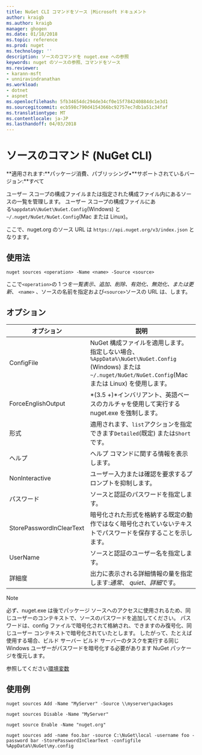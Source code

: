 ```yaml
---
title: NuGet CLI コマンドをソース |Microsoft ドキュメント
author: kraigb
ms.author: kraigb
manager: ghogen
ms.date: 01/18/2018
ms.topic: reference
ms.prod: nuget
ms.technology: ''
description: ソースのコマンドを nuget.exe への参照
keywords: nuget のソースの参照、コマンドをソース
ms.reviewer:
- karann-msft
- unniravindranathan
ms.workload:
- dotnet
- aspnet
ms.openlocfilehash: 5fb34654dc294de34cf0e15f784240884dc1e3d1
ms.sourcegitcommit: ecb598c790d4154366bc92757ec7db1a51c34faf
ms.translationtype: MT
ms.contentlocale: ja-JP
ms.lasthandoff: 04/03/2018
---
```

# <a name="sources-command-nuget-cli"></a>ソースのコマンド (NuGet CLI)

**適用されます:**パッケージ消費、パブリッシング&bullet;**サポートされているバージョン:**すべて

ユーザー スコープの構成ファイルまたは指定された構成ファイル内にあるソースの一覧を管理します。 ユーザー スコープの構成ファイルにある`%appdata%\NuGet\NuGet.Config`(Windows) と`~/.nuget/NuGet/NuGet.Config`(Mac または Linux)。

ここで、nuget.org のソース URL は `https://api.nuget.org/v3/index.json` となります。

## <a name="usage"></a>使用法

```cli
nuget sources <operation> -Name <name> -Source <source>
```

ここで`<operation>`の 1 つ*を一覧表示、追加、削除、有効化、無効化、*または*更新*、 `<name>` 、ソースの名前を指定および`<source>`ソースの URL は、します。

## <a name="options"></a>オプション

| オプション | 説明 |
| --- | --- |
| ConfigFile | NuGet 構成ファイルを適用します。 指定しない場合、 `%AppData%\NuGet\NuGet.Config` (Windows) または`~/.nuget/NuGet/NuGet.Config`(Mac または Linux) を使用します。|
| ForceEnglishOutput | *(3.5 +)*インバリアント、英語ベースのカルチャを使用して実行する nuget.exe を強制します。 |
| 形式 | 適用されます、`list`アクションを指定できます`Detailed`(既定) または`Short`です。 |
| ヘルプ | ヘルプ コマンドに関する情報を表示します。 |
| NonInteractive | ユーザー入力または確認を要求するプロンプトを抑制します。 |
| パスワード | ソースと認証のパスワードを指定します。 |
| StorePasswordInClearText | 暗号化された形式を格納する既定の動作ではなく暗号化されていないテキストでパスワードを保存することを示します。 |
| UserName | ソースと認証のユーザー名を指定します。 |
| 詳細度 | 出力に表示される詳細情報の量を指定します:*通常*、 *quiet*、*詳細*です。 |

> [!Note]
> 必ず、nuget.exe は後でパッケージ ソースへのアクセスに使用されるため、同じユーザーのコンテキストで、ソースのパスワードを追加してください。 パスワードは、config ファイルで暗号化されて格納され、できますのみ復号化、同じユーザー コンテキストで暗号化されていたとします。 したがって、たとえば使用する場合、ビルド サーバー ビルド サーバーのタスクを実行する同じ Windows ユーザーがパスワードを暗号化する必要があります NuGet パッケージを復元します。

参照してください[環境変数](cli-ref-environment-variables.md)

## <a name="examples"></a>使用例

```cli
nuget sources Add -Name "MyServer" -Source \\myserver\packages

nuget sources Disable -Name "MyServer"

nuget source Enable -Name "nuget.org"

nuget sources add -name foo.bar -source C:\NuGet\local -username foo -password bar -StorePasswordInClearText -configfile %AppData%\NuGet\my.config
```

